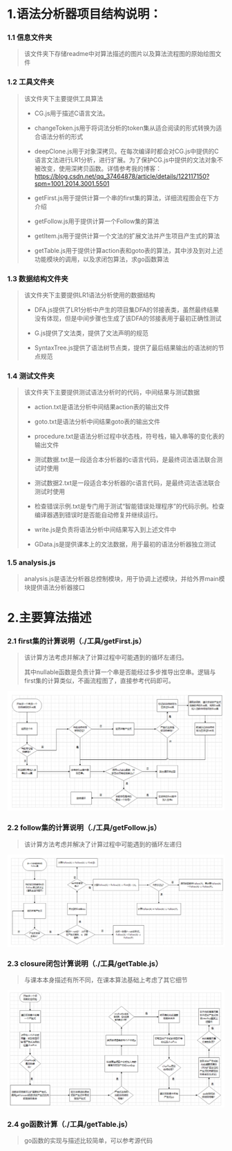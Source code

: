 # 1.语法分析器项目结构说明：
### 1.1 信息文件夹
> 该文件夹下存储readme中对算法描述的图片以及算法流程图的原始绘图文件

### 1.2 工具文件夹
> 该文件夹下主要提供工具算法
>* CG.js用于描述C语言文法。
> 
> 
>* changeToken.js用于将词法分析的token集从适合阅读的形式转换为适合语法分析的形式
>
> 
>* deepClone.js用于对象深拷贝。在每次编译时都会对CG.js中提供的C语言文法进行LR1分析，进行扩展。为了保护CG.js中提供的文法对象不被改变，使用深拷贝函数。详情参考我的博客：https://blog.csdn.net/qq_37464878/article/details/122117150?spm=1001.2014.3001.5501
>
> 
>* getFirst.js用于提供计算一个串的first集的算法，详细流程图会在下方介绍
>
> 
>* getFollow.js用于提供计算一个Follow集的算法
>
> 
>* getItem.js用于提供计算一个文法的扩展文法并产生项目产生式的算法
>
> 
>* getTable.js用于提供计算action表和goto表的算法，其中涉及到对上述功能模块的调用，以及求闭包算法，求go函数算法

### 1.3 数据结构文件夹
> 该文件夹下主要提供LR1语法分析使用的数据结构
>* DFA.js提供了LR1分析中产生的项目集DFA的邻接表类，虽然最终结果没有体现，但是中间步骤也生成了该DFA的邻接表用于最初正确性测试
>
> 
>* G.js提供了文法类，提供了文法声明的规范
>
> 
>* SyntaxTree.js提供了语法树节点类，提供了最后结果输出的语法树的节点规范

### 1.4 测试文件夹
> 该文件夹下主要提供测试语法分析时的代码，中间结果与测试数据
>* action.txt是语法分析中间结果action表的输出文件
>
> 
>* goto.txt是语法分析中间结果goto表的输出文件
>
> 
>* procedure.txt是语法分析过程中状态栈，符号栈，输入串等的变化表的输出文件
>
> 
>* 测试数据.txt是一段适合本分析器的c语言代码，是最终词法语法联合测试时使用
>
> 
>* 测试数据2.txt是一段适合本分析器的c语言代码，是最终词法语法联合测试时使用
>
> 
>* 检查错误示例.txt是专门用于测试“智能错误处理程序”的代码示例。检查编译器遇到错误时是否能自动修复并继续运行。
>
> 
>* write.js是负责将语法分析中间结果写入到上述文件中
> 
> 
>* GData.js是提供课本上的文法数据，用于最初的语法分析器独立测试

### 1.5 analysis.js
> analysis.js是语法分析器总控制模块，用于协调上述模块，并给外界main模块提供语法分析器接口

# 2.主要算法描述
### 2.1 first集的计算说明（./工具/getFirst.js）

> 该计算方法考虑并解决了计算过程中可能遇到的循环左递归。
>
> 其中nullable函数是负责计算一个串是否能经过多步推导出空串。逻辑与first集的计算类似，不画流程图了，直接参考代码即可。

![](./信息/first.PNG)

### 2.2 follow集的计算说明（./工具/getFollow.js）

> 该计算方法考虑并解决了计算过程中可能遇到的循环左递归

![](./信息/Follow.PNG)

### 2.3 closure闭包计算说明（./工具/getTable.js）
> 与课本本身描述有所不同，在课本算法基础上考虑了其它细节

![](./信息/closure.PNG)

### 2.4 go函数计算（./工具/getTable.js）
> go函数的实现与描述比较简单，可以参考源代码